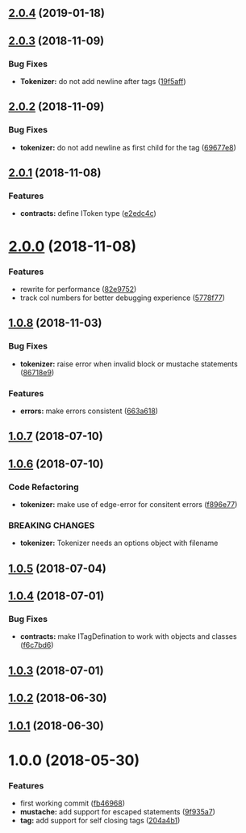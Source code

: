 <a name="2.0.4"></a>

## [2.0.4](https://github.com/poppinss/edge-lexer/compare/v2.0.3...v2.0.4) (2019-01-18)

<a name="2.0.3"></a>

## [2.0.3](https://github.com/edge-js/edge-lexer/compare/v2.0.2...v2.0.3) (2018-11-09)

### Bug Fixes

- **Tokenizer:** do not add newline after tags ([19f5aff](https://github.com/edge-js/edge-lexer/commit/19f5aff))

<a name="2.0.2"></a>

## [2.0.2](https://github.com/edge-js/edge-lexer/compare/v2.0.1...v2.0.2) (2018-11-09)

### Bug Fixes

- **tokenizer:** do not add newline as first child for the tag ([69677e8](https://github.com/edge-js/edge-lexer/commit/69677e8))

<a name="2.0.1"></a>

## [2.0.1](https://github.com/edge-js/edge-lexer/compare/v2.0.0...v2.0.1) (2018-11-08)

### Features

- **contracts:** define IToken type ([e2edc4c](https://github.com/edge-js/edge-lexer/commit/e2edc4c))

<a name="2.0.0"></a>

# [2.0.0](https://github.com/edge-js/edge-lexer/compare/1.0.8...2.0.0) (2018-11-08)

### Features

- rewrite for performance ([82e9752](https://github.com/edge-js/edge-lexer/commit/82e9752))
- track col numbers for better debugging experience ([5778f77](https://github.com/edge-js/edge-lexer/commit/5778f77))

<a name="1.0.8"></a>

## [1.0.8](https://github.com/poppinss/edge-lexer/compare/v1.0.7...v1.0.8) (2018-11-03)

### Bug Fixes

- **tokenizer:** raise error when invalid block or mustache statements ([86718e9](https://github.com/poppinss/edge-lexer/commit/86718e9))

### Features

- **errors:** make errors consistent ([663a618](https://github.com/poppinss/edge-lexer/commit/663a618))

<a name="1.0.7"></a>

## [1.0.7](https://github.com/poppinss/edge-lexer/compare/v1.0.6...v1.0.7) (2018-07-10)

<a name="1.0.6"></a>

## [1.0.6](https://github.com/poppinss/edge-lexer/compare/v1.0.4...v1.0.6) (2018-07-10)

### Code Refactoring

- **tokenizer:** make use of edge-error for consitent errors ([f896e77](https://github.com/poppinss/edge-lexer/commit/f896e77))

### BREAKING CHANGES

- **tokenizer:** Tokenizer needs an options object with filename

<a name="1.0.5"></a>

## [1.0.5](https://github.com/poppinss/edge-lexer/compare/v1.0.4...v1.0.5) (2018-07-04)

<a name="1.0.4"></a>

## [1.0.4](https://github.com/poppinss/edge-lexer/compare/v1.0.3...v1.0.4) (2018-07-01)

### Bug Fixes

- **contracts:** make ITagDefination to work with objects and classes ([f6c7bd6](https://github.com/poppinss/edge-lexer/commit/f6c7bd6))

<a name="1.0.3"></a>

## [1.0.3](https://github.com/poppinss/edge-lexer/compare/v1.0.2...v1.0.3) (2018-07-01)

<a name="1.0.2"></a>

## [1.0.2](https://github.com/poppinss/edge-lexer/compare/v1.0.1...v1.0.2) (2018-06-30)

<a name="1.0.1"></a>

## [1.0.1](https://github.com/poppinss/edge-lexer/compare/v1.0.0...v1.0.1) (2018-06-30)

<a name="1.0.0"></a>

# 1.0.0 (2018-05-30)

### Features

- first working commit ([fb46968](https://github.com/poppinss/edge-lexer/commit/fb46968))
- **mustache:** add support for escaped statements ([9f935a7](https://github.com/poppinss/edge-lexer/commit/9f935a7))
- **tag:** add support for self closing tags ([204a4b1](https://github.com/poppinss/edge-lexer/commit/204a4b1))
